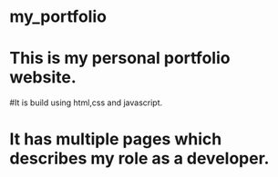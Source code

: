 # my_portfolio
# This is my personal portfolio website.
#It is build using html,css and javascript.
# It has multiple pages which describes my role as a developer.

